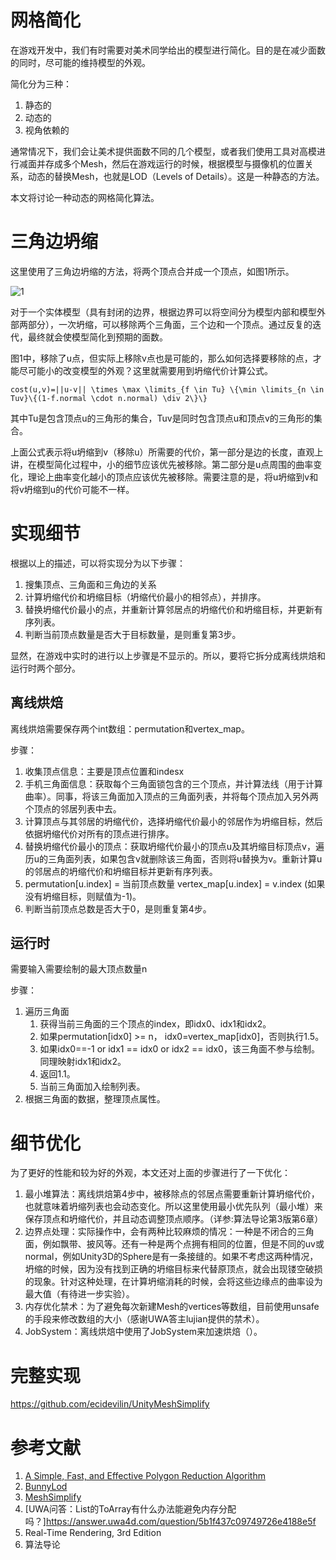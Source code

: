 # 网格简化

在游戏开发中，我们有时需要对美术同学给出的模型进行简化。目的是在减少面数的同时，尽可能的维持模型的外观。

简化分为三种：
1. 静态的
2. 动态的
3. 视角依赖的

通常情况下，我们会让美术提供面数不同的几个模型，或者我们使用工具对高模进行减面并存成多个Mesh，然后在游戏运行的时候，根据模型与摄像机的位置关系，动态的替换Mesh，也就是LOD（Levels of Details）。这是一种静态的方法。

本文将讨论一种动态的网格简化算法。


# 三角边坍缩

这里使用了三角边坍缩的方法，将两个顶点合并成一个顶点，如图1所示。

![1](/pic/EdgeCollapse.png)

对于一个实体模型（具有封闭的边界，根据边界可以将空间分为模型内部和模型外部两部分），一次坍缩，可以移除两个三角面，三个边和一个顶点。通过反复的迭代，最终就会使模型简化到预期的面数。

图1中，移除了u点，但实际上移除v点也是可能的，那么如何选择要移除的点，才能尽可能小的改变模型的外观？这里就需要用到坍缩代价计算公式。

```
cost(u,v)=||u-v|| \times \max \limits_{f \in Tu} \{\min \limits_{n \in Tuv}\{(1-f.normal \cdot n.normal) \div 2\}\}
```

其中Tu是包含顶点u的三角形的集合，Tuv是同时包含顶点u和顶点v的三角形的集合。

上面公式表示将u坍缩到v（移除u）所需要的代价，第一部分是边的长度，直观上讲，在模型简化过程中，小的细节应该优先被移除。第二部分是u点周围的曲率变化，理论上曲率变化越小的顶点应该优先被移除。需要注意的是，将u坍缩到v和将v坍缩到u的代价可能不一样。


# 实现细节

根据以上的描述，可以将实现分为以下步骤：
1. 搜集顶点、三角面和三角边的关系
2. 计算坍缩代价和坍缩目标（坍缩代价最小的相邻点），并排序。
3. 替换坍缩代价最小的点，并重新计算邻居点的坍缩代价和坍缩目标，并更新有序列表。
4. 判断当前顶点数量是否大于目标数量，是则重复第3步。

显然，在游戏中实时的进行以上步骤是不显示的。所以，要将它拆分成离线烘焙和运行时两个部分。

## 离线烘焙

离线烘焙需要保存两个int数组：permutation和vertex_map。

步骤：
1. 收集顶点信息：主要是顶点位置和indesx
2. 手机三角面信息：获取每个三角面锁包含的三个顶点，并计算法线（用于计算曲率）。同事，将该三角面加入顶点的三角面列表，并将每个顶点加入另外两个顶点的邻居列表中去。
3. 计算顶点与其邻居的坍缩代价，选择坍缩代价最小的邻居作为坍缩目标，然后依据坍缩代价对所有的顶点进行排序。
4. 替换坍缩代价最小的顶点：获取坍缩代价最小的顶点u及其坍缩目标顶点v，遍历u的三角面列表，如果包含v就删除该三角面，否则将u替换为v。重新计算u的邻居点的坍缩代价和坍缩目标并更新有序列表。
5. permutation[u.index] = 当前顶点数量 vertex_map[u.index] = v.index (如果没有坍缩目标，则赋值为-1)。
6. 判断当前顶点总数是否大于0，是则重复第4步。


## 运行时

需要输入需要绘制的最大顶点数量n

步骤：
1. 遍历三角面
	1. 获得当前三角面的三个顶点的index，即idx0、idx1和idx2。
	2. 如果permutation[idx0] >= n， idx0=vertex_map[idx0]，否则执行1.5。
	3. 如果idx0==-1 or idx1 == idx0 or idx2 == idx0，该三角面不参与绘制。同理映射idx1和idx2。
	4. 返回1.1。
	5. 当前三角面加入绘制列表。
2. 根据三角面的数据，整理顶点属性。

# 细节优化

为了更好的性能和较为好的外观，本文还对上面的步骤进行了一下优化：
1. 最小堆算法：离线烘焙第4步中，被移除点的邻居点需要重新计算坍缩代价，也就意味着坍缩列表也会动态变化。所以这里使用最小优先队列（最小堆）来保存顶点和坍缩代价，并且动态调整顶点顺序。（详参:算法导论第3版第6章）
2. 边界点处理：实际操作中，会有两种比较麻烦的情况：一种是不闭合的三角面，例如飘带、披风等。还有一种是两个点拥有相同的位置，但是不同的uv或normal，例如Unity3D的Sphere是有一条接缝的。如果不考虑这两种情况，坍缩的时候，因为没有找到正确的坍缩目标来代替原顶点，就会出现镂空破损的现象。针对这种处理，在计算坍缩消耗的时候，会将这些边缘点的曲率设为最大值（有待进一步实验）。
3. 内存优化禁术：为了避免每次新建Mesh的vertices等数组，目前使用unsafe的手段来修改数组的大小（感谢UWA答主lujian提供的禁术）。
4. JobSystem：离线烘焙中使用了JobSystem来加速烘焙（）。

# 完整实现

https://github.com/ecidevilin/UnityMeshSimplify

# 参考文献

1. [A Simple, Fast, and Effective Polygon Reduction Algorithm](http://dev.gameres.com/Program/Visual/3D/PolygonReduction.pdf)
2. [BunnyLod](https://download.csdn.net/download/ecidevilin/10729117)
3. [MeshSimplify](https://assetstore.unity.com/packages/tools/modeling/mesh-simplify-43658)
4. [UWA问答：List的ToArray有什么办法能避免内存分配吗？]https://answer.uwa4d.com/question/5b1f437c09749726e4188e5f
5. Real-Time Rendering, 3rd Edition
6. 算法导论